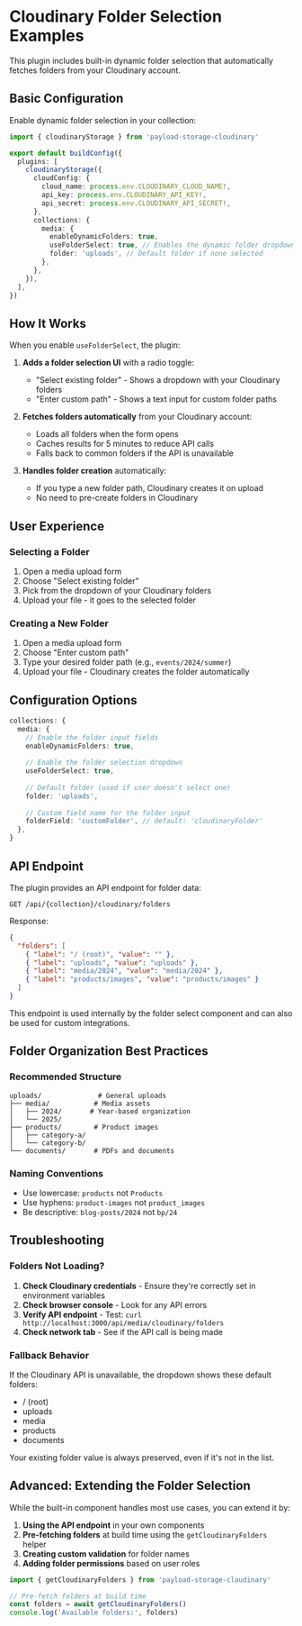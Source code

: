 # Cloudinary Folder Selection Examples

This plugin includes built-in dynamic folder selection that automatically fetches folders from your Cloudinary account.

## Basic Configuration

Enable dynamic folder selection in your collection:

```typescript
import { cloudinaryStorage } from 'payload-storage-cloudinary'

export default buildConfig({
  plugins: [
    cloudinaryStorage({
      cloudConfig: {
        cloud_name: process.env.CLOUDINARY_CLOUD_NAME!,
        api_key: process.env.CLOUDINARY_API_KEY!,
        api_secret: process.env.CLOUDINARY_API_SECRET!,
      },
      collections: {
        media: {
          enableDynamicFolders: true,
          useFolderSelect: true, // Enables the dynamic folder dropdown
          folder: 'uploads', // Default folder if none selected
        },
      },
    }),
  ],
})
```

## How It Works

When you enable `useFolderSelect`, the plugin:

1. **Adds a folder selection UI** with a radio toggle:
   - "Select existing folder" - Shows a dropdown with your Cloudinary folders
   - "Enter custom path" - Shows a text input for custom folder paths

2. **Fetches folders automatically** from your Cloudinary account:
   - Loads all folders when the form opens
   - Caches results for 5 minutes to reduce API calls
   - Falls back to common folders if the API is unavailable

3. **Handles folder creation** automatically:
   - If you type a new folder path, Cloudinary creates it on upload
   - No need to pre-create folders in Cloudinary

## User Experience

### Selecting a Folder
1. Open a media upload form
2. Choose "Select existing folder"
3. Pick from the dropdown of your Cloudinary folders
4. Upload your file - it goes to the selected folder

### Creating a New Folder
1. Open a media upload form
2. Choose "Enter custom path"
3. Type your desired folder path (e.g., `events/2024/summer`)
4. Upload your file - Cloudinary creates the folder automatically

## Configuration Options

```typescript
collections: {
  media: {
    // Enable the folder input fields
    enableDynamicFolders: true,
    
    // Enable the folder selection dropdown
    useFolderSelect: true,
    
    // Default folder (used if user doesn't select one)
    folder: 'uploads',
    
    // Custom field name for the folder input
    folderField: 'customFolder', // default: 'cloudinaryFolder'
  },
}
```

## API Endpoint

The plugin provides an API endpoint for folder data:

```
GET /api/{collection}/cloudinary/folders
```

Response:
```json
{
  "folders": [
    { "label": "/ (root)", "value": "" },
    { "label": "uploads", "value": "uploads" },
    { "label": "media/2024", "value": "media/2024" },
    { "label": "products/images", "value": "products/images" }
  ]
}
```

This endpoint is used internally by the folder select component and can also be used for custom integrations.

## Folder Organization Best Practices

### Recommended Structure
```
uploads/              # General uploads
├── media/           # Media assets
│   ├── 2024/       # Year-based organization
│   └── 2025/
├── products/        # Product images
│   ├── category-a/
│   └── category-b/
└── documents/       # PDFs and documents
```

### Naming Conventions
- Use lowercase: `products` not `Products`
- Use hyphens: `product-images` not `product_images`
- Be descriptive: `blog-posts/2024` not `bp/24`

## Troubleshooting

### Folders Not Loading?

1. **Check Cloudinary credentials** - Ensure they're correctly set in environment variables
2. **Check browser console** - Look for any API errors
3. **Verify API endpoint** - Test: `curl http://localhost:3000/api/media/cloudinary/folders`
4. **Check network tab** - See if the API call is being made

### Fallback Behavior

If the Cloudinary API is unavailable, the dropdown shows these default folders:
- / (root)
- uploads
- media  
- products
- documents

Your existing folder value is always preserved, even if it's not in the list.

## Advanced: Extending the Folder Selection

While the built-in component handles most use cases, you can extend it by:

1. **Using the API endpoint** in your own components
2. **Pre-fetching folders** at build time using the `getCloudinaryFolders` helper
3. **Creating custom validation** for folder names
4. **Adding folder permissions** based on user roles

```typescript
import { getCloudinaryFolders } from 'payload-storage-cloudinary'

// Pre-fetch folders at build time
const folders = await getCloudinaryFolders()
console.log('Available folders:', folders)
```
